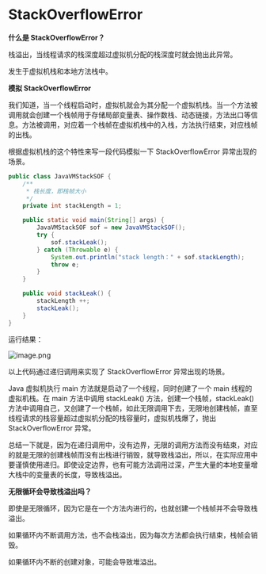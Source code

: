# StackOverflowError 

**什么是 StackOverflowError？**

栈溢出，当线程请求的栈深度超过虚拟机分配的栈深度时就会抛出此异常。

发生于虚拟机栈和本地方法栈中。



**模拟 StackOverflowError** 

我们知道，当一个线程启动时，虚拟机就会为其分配一个虚拟机栈。当一个方法被调用就会创建一个栈帧用于存储局部变量表、操作数栈、动态链接，方法出口等信息。方法被调用，对应着一个栈帧在虚拟机栈中的入栈，方法执行结束，对应栈帧的出栈。

根据虚拟机栈的这个特性来写一段代码模拟一下 StackOverflowError 异常出现的场景。

```java
public class JavaVMStackSOF {
    /**
     * 栈长度，即栈帧大小
     */
    private int stackLength = 1;

    public static void main(String[] args) {
        JavaVMStackSOF sof = new JavaVMStackSOF();
        try {
            sof.stackLeak();
        } catch (Throwable e) {
            System.out.println("stack length：" + sof.stackLength);
            throw e;
        }
    }

    public void stackLeak() {
        stackLength ++;
        stackLeak();
    }
}
```

运行结果：

![image.png](https://upload-images.jianshu.io/upload_images/3297676-bc52d1f8f0db5b04.png?imageMogr2/auto-orient/strip%7CimageView2/2/w/1240)

以上代码通过递归调用来实现了 StackOverflowError 异常出现的场景。

Java 虚拟机执行 main 方法就是启动了一个线程，同时创建了一个 main 线程的虚拟机栈。在 main 方法中调用 stackLeak() 方法，创建一个栈帧，stackLeak() 方法中调用自己，又创建了一个栈帧，如此无限调用下去，无限地创建栈帧，直至线程请求的栈容量超过虚拟机分配的栈容量时，虚拟机栈爆了，抛出 StackOverflowError 异常。

总结一下就是，因为在递归调用中，没有边界，无限的调用方法而没有结束，对应的就是无限的创建栈帧而没有出栈进行销毁，就导致栈溢出，所以，在实际应用中要谨慎使用递归。即使设定边界，也有可能方法调用过深，产生大量的本地变量增大栈中的变量表的长度，导致栈溢出。

**无限循环会导致栈溢出吗？**

即使是无限循环，因为它是在一个方法内进行的，也就创建一个栈帧并不会导致栈溢出。

如果循环内不断调用方法，也不会栈溢出，因为每次方法都会执行结束，栈帧会销毁。

如果循环内不断的创建对象，可能会导致堆溢出。

